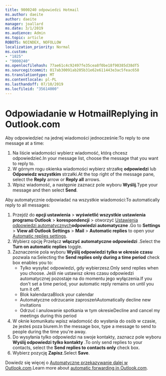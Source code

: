 ```yaml
---
title: 9000240 odpowiedzi Hotmail
ms.author: daeite
author: daeite
manager: joallard
ms.date: 3/1/2019
ms.audience: Admin
ms.topic: article
ROBOTS: NOINDEX, NOFOLLOW
localization_priority: Normal
ms.custom:
- "1825"
- "9000240"
ms.openlocfilehash: 77ae61c4c92497fe35cea8f0be18f90385d38df5
ms.sourcegitcommit: 017ab30091ab205b31e62e611443e3ac5feac658
ms.translationtype: MT
ms.contentlocale: pl-PL
ms.lasthandoff: 07/10/2019
ms.locfileid: "35614000"
---
```

# <a name="replying-in-outlookcom"></a><span data-ttu-id="531a2-102">Odpowiadanie w Hotmail</span><span class="sxs-lookup"><span data-stu-id="531a2-102">Replying in Outlook.com</span></span>

<span data-ttu-id="531a2-103">Aby odpowiedzieć na jednej wiadomości jednocześnie:</span><span class="sxs-lookup"><span data-stu-id="531a2-103">To reply to one message at a time:</span></span>

1. <span data-ttu-id="531a2-104">Na liście wiadomości wybierz wiadomość, którą chcesz odpowiedzieć.</span><span class="sxs-lookup"><span data-stu-id="531a2-104">In your message list, choose the message that you want to reply to.</span></span>
2. <span data-ttu-id="531a2-105">W górnym rogu okienka wiadomości wybierz strzałkę **odpowiedzi** lub **Odpowiedz wszystkim** strzałki.</span><span class="sxs-lookup"><span data-stu-id="531a2-105">At the top right of the message pane, select the **Reply** arrow or **Reply all** arrows.</span></span>
3. <span data-ttu-id="531a2-106">Wpisz wiadomość, a następnie zaznacz pole wyboru **Wyślij**.</span><span class="sxs-lookup"><span data-stu-id="531a2-106">Type your message and then select **Send**.</span></span>

<span data-ttu-id="531a2-107">Aby automatycznie odpowiadać na wszystkie wiadomości:</span><span class="sxs-lookup"><span data-stu-id="531a2-107">To automatically reply to all messages:</span></span>

1. <span data-ttu-id="531a2-108">Przejdź do **opcji ustawienia** > **wyświetlić wszystkie ustawienia programu Outlook** > **korespondencji** > otworzyć [Ustawienia odpowiedzi automatycznych](https://outlook.live.com/mail/options/mail/automaticReplies)**odpowiedzi automatyczne** .</span><span class="sxs-lookup"><span data-stu-id="531a2-108">Go to **Settings** > **View all Outlook Settings** > **Mail** > **Automatic replies** to open your [Automatic replies settings](https://outlook.live.com/mail/options/mail/automaticReplies).</span></span>
2. <span data-ttu-id="531a2-109">Wybierz opcję Przełącz **włączyć automatyczne odpowiedzi** .</span><span class="sxs-lookup"><span data-stu-id="531a2-109">Select the **Turn on automatic replies** toggle.</span></span>
3. <span data-ttu-id="531a2-110">Zaznaczenie pola wyboru **Wyślij odpowiedzi tylko w okresie czasu** pozwala na:</span><span class="sxs-lookup"><span data-stu-id="531a2-110">Selecting the **Send replies only during a time period** check box enables you to:</span></span>
    - <span data-ttu-id="531a2-111">Tylko wysyłać odpowiedzi, gdy wybierzesz.</span><span class="sxs-lookup"><span data-stu-id="531a2-111">Only send replies when you choose.</span></span> <span data-ttu-id="531a2-112">Jeśli nie ustawisz okres czasu odpowiedzi automatycznej pozostaje na do momentu jego wyłączenia.</span><span class="sxs-lookup"><span data-stu-id="531a2-112">If you don't set a time period, your automatic reply remains on until you turn it off.</span></span>
    - <span data-ttu-id="531a2-113">Blok kalendarza</span><span class="sxs-lookup"><span data-stu-id="531a2-113">Block your calendar</span></span>
    - <span data-ttu-id="531a2-114">Automatyczne odrzucanie zaproszeń</span><span class="sxs-lookup"><span data-stu-id="531a2-114">Automatically decline new invitations</span></span>
    - <span data-ttu-id="531a2-115">Odrzuć i anulowanie spotkania w tym okresie</span><span class="sxs-lookup"><span data-stu-id="531a2-115">Decline and cancel my meetings during this period</span></span>
4. <span data-ttu-id="531a2-116">W oknie komunikatu wpisz wiadomość do wysłania do osób w czasie, że jesteś poza biurem.</span><span class="sxs-lookup"><span data-stu-id="531a2-116">In the message box, type a message to send to people during the time you're away.</span></span>
5. <span data-ttu-id="531a2-117">Do wysyłania tylko odpowiedzi na swoje kontakty, zaznacz pole wyboru **Wyślij odpowiedzi tylko kontakty** .</span><span class="sxs-lookup"><span data-stu-id="531a2-117">To only send replies to your contacts, select the **Send replies to contacts only** check box.</span></span>
6. <span data-ttu-id="531a2-118">Wybierz pozycję **Zapisz**.</span><span class="sxs-lookup"><span data-stu-id="531a2-118">Select **Save**.</span></span>

<span data-ttu-id="531a2-119">Dowiedz się więcej o [Automatyczne przekazywanie dalej w Outlook.com](https://support.office.com/article/14614626-9855-48dc-a986-dec81d07b1a0?wt.mc_id=Office_Outlook_com_Alchemy).</span><span class="sxs-lookup"><span data-stu-id="531a2-119">Learn more about [automatic forwarding in Outlook.com](https://support.office.com/article/14614626-9855-48dc-a986-dec81d07b1a0?wt.mc_id=Office_Outlook_com_Alchemy).</span></span>